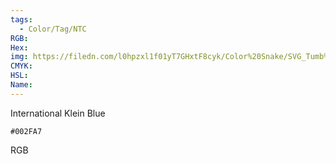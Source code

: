 ```yaml
---
tags:
  - Color/Tag/NTC
RGB:
Hex:
img: https://filedn.com/l0hpzxl1f01yT7GHxtF8cyk/Color%20Snake/SVG_Tumb%20Mass%20No%20Name/002FA7.svg
CMYK:
HSL:
Name:
---
```

International Klein Blue
```palette
#002FA7
```
RGB
